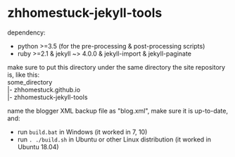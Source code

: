 # zhhomestuck-jekyll-tools  

dependency:
- python >=3.5 (for the pre-processing & post-processing scripts)
- ruby >=2.1 & jekyll ~> 4.0.0 & jekyll-import & jekyll-paginate

make sure to put this directory under the same directory the site repository is, like this:  
some_directory  
|- zhhomestuck.github.io  
|- zhhomestuck-jekyll-tools  
 
name the blogger XML backup file as "blog.xml", make sure it is up-to-date, and:  
- run `build.bat` in Windows (it worked in 7, 10)  
- run `. ./build.sh` in Ubuntu or other Linux distribution (it worked in Ubuntu 18.04)  
